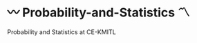 # :wavy_dash: Probability-and-Statistics :part_alternation_mark:
Probability and Statistics at CE-KMITL
